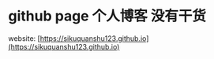 # github page 个人博客 没有干货
website: [https://sikuquanshu123.github.io](https://sikuquanshu123.github.io)
